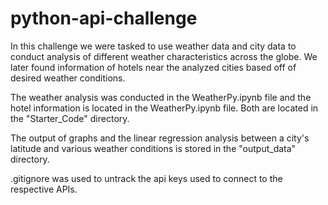 # python-api-challenge

In this challenge we were tasked to use weather data and city data to conduct analysis of different weather characteristics across the globe. 
We later found information of hotels near the analyzed cities based off of desired weather conditions. 

The weather analysis was conducted in the WeatherPy.ipynb file and the hotel information is located in the WeatherPy.ipynb file. Both are located in the "Starter_Code" directory. 

The output of graphs and the linear regression analysis between a city's latitude and various weather conditions is stored in the "output_data" directory. 

.gitignore was used to untrack the api keys used to connect to the respective APIs.
